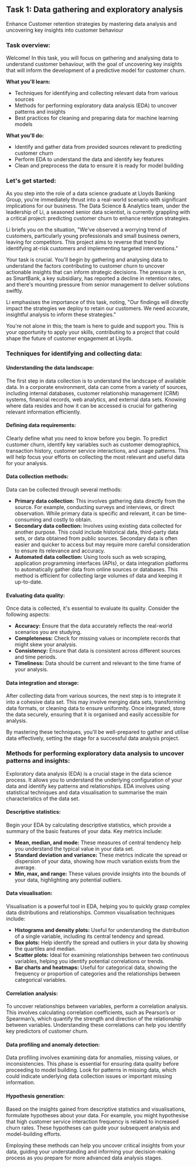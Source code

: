 <h2>Task 1: Data gathering and exploratory analysis</h2>

Enhance Customer retention strategies by mastering data analysis and uncovering key insights into customer behaviour

<h3>Task overview:</h3>

Welcome! In this task, you will focus on gathering and analysing data to understand customer behaviour, with the goal of uncovering key insights that will inform the development of a predictive model for customer churn.

<b>What you'll learn:</b>

 - Techniques for identifying and collecting relevant data from various sources
 - Methods for performing exploratory data analysis (EDA) to uncover patterns and insights
 - Best practices for cleaning and preparing data for machine learning models

<b>What you'll do:</b>

 - Identify and gather data from provided sources relevant to predicting customer churn
 - Perform EDA to understand the data and identify key features
 - Clean and preprocess the data to ensure it is ready for model building

<h3>Let's get started:</h3>

As you step into the role of a data science graduate at Lloyds Banking Group, you're immediately thrust into a real-world scenario with significant implications for our business. The Data Science & Analytics team, under the leadership of Li, a seasoned senior data scientist, is currently grappling with a critical project: predicting customer churn to enhance retention strategies.

Li briefs you on the situation, "We've observed a worrying trend of customers, particularly young professionals and small business owners, leaving for competitors. This project aims to reverse that trend by identifying at-risk customers and implementing targeted interventions."

Your task is crucial. You'll begin by gathering and analysing data to understand the factors contributing to customer churn to uncover actionable insights that can inform strategic decisions. The pressure is on, as SmartBank, a key subsidiary, has reported a decline in retention rates, and there's mounting pressure from senior management to deliver solutions swiftly.

Li emphasises the importance of this task, noting, "Our findings will directly impact the strategies we deploy to retain our customers. We need accurate, insightful analysis to inform these strategies."

You're not alone in this; the team is here to guide and support you. This is your opportunity to apply your skills, contributing to a project that could shape the future of customer engagement at Lloyds.

<h3>Techniques for identifying and collecting data:</h3>

<h4>Understanding the data landscape:</h4>

The first step in data collection is to understand the landscape of available data. In a corporate environment, data can come from a variety of sources, including internal databases, customer relationship management (CRM) systems, financial records, web analytics, and external data sets. Knowing where data resides and how it can be accessed is crucial for gathering relevant information efficiently.

<h4>Defining data requirements:</h4>

Clearly define what you need to know before you begin. To predict customer churn, identify key variables such as customer demographics, transaction history, customer service interactions, and usage patterns. This will help focus your efforts on collecting the most relevant and useful data for your analysis.

<h4>Data collection methods:</h4>

Data can be collected through several methods:

 - <b>Primary data collection:</b> This involves gathering data directly from the source. For example, conducting surveys and interviews, or direct observation. While primary data is specific and relevant, it can be time-consuming and costly to obtain.
 - <b>Secondary data collection:</b> Involves using existing data collected for another purpose. This could include historical data, third-party data sets, or data obtained from public sources. Secondary data is often easier and quicker to access but may require more careful consideration to ensure its relevance and accuracy.
 - <b>Automated data collection:</b> Using tools such as web scraping, application programming interfaces (APIs), or data integration platforms to automatically gather data from online sources or databases. This method is efficient for collecting large volumes of data and keeping it up-to-date.

<h4>Evaluating data quality:</h4>

Once data is collected, it's essential to evaluate its quality. Consider the following aspects:

 - <b>Accuracy:</b> Ensure that the data accurately reflects the real-world scenarios you are studying.
 - <b>Completeness:</b> Check for missing values or incomplete records that might skew your analysis.
 - <b>Consistency:</b> Ensure that data is consistent across different sources and time periods.
 - <b>Timeliness:</b> Data should be current and relevant to the time frame of your analysis.

<h4>Data integration and storage:</h4>

After collecting data from various sources, the next step is to integrate it into a cohesive data set. This may involve merging data sets, transforming data formats, or cleaning data to ensure uniformity. Once integrated, store the data securely, ensuring that it is organised and easily accessible for analysis.

By mastering these techniques, you'll be well-prepared to gather and utilise data effectively, setting the stage for a successful data analysis project.

<h3>Methods for performing exploratory data analysis to uncover patterns and insights:</h3>

Exploratory data analysis (EDA) is a crucial stage in the data science process. It allows you to understand the underlying configuration of your data and identify key patterns and relationships. EDA involves using statistical techniques and data visualisation to summarise the main characteristics of the data set.

<h4>Descriptive statistics:</h4>

Begin your EDA by calculating descriptive statistics, which provide a summary of the basic features of your data. Key metrics include:

 - <b>Mean, median, and mode:</b> These measures of central tendency help you understand the typical value in your data set.
 - <b>Standard deviation and variance:</b> These metrics indicate the spread or dispersion of your data, showing how much variation exists from the average.
 - <b>Min, max, and range:</b> These values provide insights into the bounds of your data, highlighting any potential outliers.

<h4>Data visualisation:</h4>

Visualisation is a powerful tool in EDA, helping you to quickly grasp complex data distributions and relationships. Common visualisation techniques include:

 - <b>Histograms and density plots:</b> Useful for understanding the distribution of a single variable, including its central tendency and spread.
 - <b>Box plots:</b> Help identify the spread and outliers in your data by showing the quartiles and median.
 - <b>Scatter plots:</b> Ideal for examining relationships between two continuous variables, helping you identify potential correlations or trends.
 - <b>Bar charts and heatmaps:</b> Useful for categorical data, showing the frequency or proportion of categories and the relationships between categorical variables.

<h4>Correlation analysis:</h4>

To uncover relationships between variables, perform a correlation analysis. This involves calculating correlation coefficients, such as Pearson’s or Spearman’s, which quantify the strength and direction of the relationship between variables. Understanding these correlations can help you identify key predictors of customer churn.

<h4>Data profiling and anomaly detection:</h4>

Data profiling involves examining data for anomalies, missing values, or inconsistencies. This phase is essential for ensuring data quality before proceeding to model building. Look for patterns in missing data, which could indicate underlying data collection issues or important missing information.

<h4>Hypothesis generation:</h4>

Based on the insights gained from descriptive statistics and visualisations, formulate hypotheses about your data. For example, you might hypothesise that high customer service interaction frequency is related to increased churn rates. These hypotheses can guide your subsequent analysis and model-building efforts.

Employing these methods can help you uncover critical insights from your data, guiding your understanding and informing your decision-making process as you prepare for more advanced data analysis stages.
